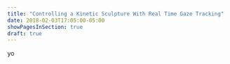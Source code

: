 ```yaml
---
title: "Controlling a Kinetic Sculpture With Real Time Gaze Tracking"
date: 2018-02-03T17:05:00-05:00
showPagesInSection: true
draft: true
---
```


yo
